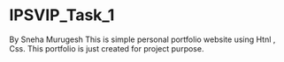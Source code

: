 # IPSVIP_Task_1

By Sneha Murugesh
This is simple  personal portfolio website using Htnl , Css. 
This portfolio is just created for project purpose.
